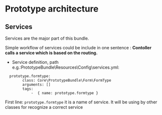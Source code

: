 # Prototype architecture

## Services

Services are the major part of this bundle. 

Simple workflow of services could be include in one sentence :
**Contoller calls a service which is based on the routing.**
* Service definition, path e.g.:PrototypeBundle\Resources\Config\services.yml:
```
  prototype.formtype:
        class: Core\PrototypeBundle\Form\FormType
        arguments: []        
        tags:
            -  { name: prototype.formtype } 

```

  First line: ``` prototype.formtype ``` it is a name of service. It will be using by other classes for recognize a correct service 
